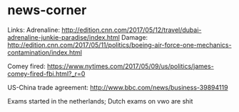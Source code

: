 # news-corner

Links: 
Adrenaline: http://edition.cnn.com/2017/05/12/travel/dubai-adrenaline-junkie-paradise/index.html
Damage: http://edition.cnn.com/2017/05/11/politics/boeing-air-force-one-mechanics-contamination/index.html

Comey fired: https://www.nytimes.com/2017/05/09/us/politics/james-comey-fired-fbi.html?_r=0

US-China trade agreement: http://www.bbc.com/news/business-39894119

Exams started in the netherlands; Dutch exams on vwo are shit
